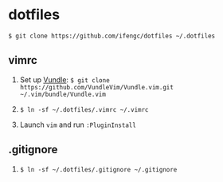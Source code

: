 # dotfiles
`$ git clone https://github.com/ifengc/dotfiles ~/.dotfiles`


## vimrc
1. Set up [Vundle](https://github.com/VundleVim/Vundle.vim):
`$ git clone https://github.com/VundleVim/Vundle.vim.git ~/.vim/bundle/Vundle.vim`

2. `$ ln -sf ~/.dotfiles/.vimrc ~/.vimrc`

3. Launch `vim` and run `:PluginInstall`

## .gitignore
1. `$ ln -sf ~/.dotfiles/.gitignore ~/.gitignore`
